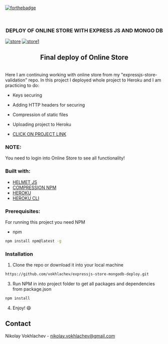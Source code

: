 [![forthebadge](https://forthebadge.com/images/badges/uses-js.svg)](https://en.wikipedia.org/wiki/JavaScript)

<br />
<p align="center">

  <h3 align="center"> DEPLOY OF ONLINE STORE WITH EXPRESS JS  AND MONGO DB </h3>
  
  <a href="https://ibb.co/5W5Pdm8"><img src="https://i.ibb.co/1f9k31q/store.png" alt="store" border="0"></a>
 <a href="https://ibb.co/GcMFk3S"><img src="https://i.ibb.co/cD8xtXn/store1.png" alt="store1" border="0"></a>
  <br />
 </p>

<h2 align="center">Final deploy of Online Store</h2>
<br />
Here I am continuing working with online store from my "expressjs-store-validation" repo. In this project I deployed whole project to Heroku and I am practicing to do:

* Keys securing

* Adding HTTP headers for securing

* Compression of static files

* Uploading project to Heroku 

 * [CLICK ON PROJECT LINK](https://salty-atoll-43255.herokuapp.com/) 

### NOTE:
 You need to login into Online Store to see all functionality!

### Built with:
* [HELMET JS](https://github.com/helmetjs/helmet)
* [COMPRESSION NPM](https://www.npmjs.com/package/compression)
* [HEROKU](https://id.heroku.com/login)
* [HEROKU CLI](https://github.com/heroku/cli)

### Prerequisites:

For running this project you need NPM

* npm
```sh
npm install npm@latest -g
```

### Installation

1. Clone the repo or download it into your local machine
```sh
https://github.com/vokhlachev/expressjs-store-mongodb-deploy.git
```
3. Run NPM in into project folder to get all packages and dependencies from package.json
```sh
npm install 
```
4. Enjoy! :smile:

## Contact

Nikolay Vokhlachev - nikolay.vokhlachev@gmail.com

